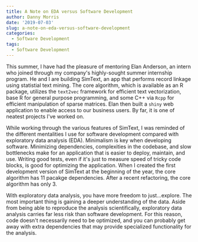 ```yaml
---
title: A Note on EDA versus Software Development
author: Danny Morris
date: '2019-07-03'
slug: a-note-on-eda-versus-software-development
categories:
  - Software Development
tags:
  - Software Development
---
```


This summer, I have had the pleasure of mentoring Elan Anderson, an intern who joined through my company's highly-sought summer internship program. He and I are building SimText, an app that performs record linkage using statistial text mining. The core algorithm, which is available as an R package, utilizes the `text2vec` framework for efficient text vectorization, base R for general purpose programming, and some C++ via `Rcpp` for efficient manipulation of sparse matrices. Elan then built a `shiny` web application to enable access to our business users. By far, it is one of neatest projects I've worked on.

While working through the various features of SimText, I was reminded of the different mentalities I use for software development compared with exploratory data analysis (EDA). Minimalism is key when developing software. Minimizing dependencies, complexities in the codebase, and slow bottlenecks make for an application that is easier to deploy, maintain, and use. Writing good tests, even if it's just to measure speed of tricky code blocks, is good for optimizing the application. When I created the first development version of SimText at the beginning of the year, the core algorithm has 11 pacakge dependencies. After a recent refactoring, the core algorithm has only 3.

With exploratory data analysis, you have more freedom to just...explore. The most important thing is gaining a deeper understanding of the data. Aside from being able to reproduce the analysis scientifically, exploratory data analysis carries far less risk than software development. For this reason, code doesn't necessarily need to be optimized, and you can probably get away with extra dependencies that may provide specialized functionality for the analysis.



